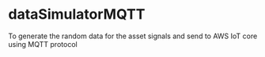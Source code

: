 # dataSimulatorMQTT
To generate the random data for the asset signals and send to AWS IoT core using MQTT protocol
